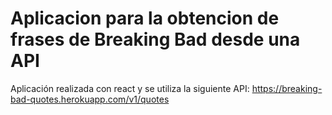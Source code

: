 # Aplicacion para la obtencion de frases de Breaking Bad desde una API

Aplicación realizada con react y se utiliza la siguiente API: https://breaking-bad-quotes.herokuapp.com/v1/quotes
